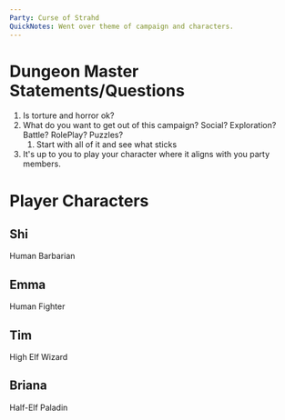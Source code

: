 ```yaml
---
Party: Curse of Strahd
QuickNotes: Went over theme of campaign and characters.
---
```


# Dungeon Master Statements/Questions
1. Is torture and horror ok?
2. What do you want to get out of this campaign? Social? Exploration? Battle? RolePlay? Puzzles?
	1. Start with all of it and see what sticks
3. It's up to you to play your character where it aligns with you party members.

# Player Characters
## Shi
Human Barbarian
## Emma
Human Fighter
## Tim
High Elf Wizard
## Briana
Half-Elf Paladin